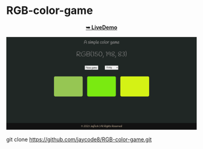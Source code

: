 # RGB-color-game

<div align="center">
    <a href="https://rgb-color-game-three.vercel.app/" target="_blank"><strong>➥ LiveDemo</strong></a>
</div>
<br/>

<img src="https://github.com/jaycode8/RGB-color-game/blob/main/colorgame.png" alt="colorgame.png" />

 git clone https://github.com/jaycode8/RGB-color-game.git

